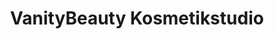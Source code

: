 ---
title: "VanityBeauty Kosmetikstudio"
url: /frankfurt-am-main/vanitybeauty-kosmetikstudio/
shop: Kosmetik
---